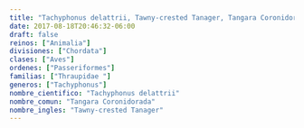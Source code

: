 ```yaml
---
title: "Tachyphonus delattrii, Tawny-crested Tanager, Tangara Coronidorada"
date: 2017-08-18T20:46:32-06:00
draft: false
reinos: ["Animalia"]
divisiones: ["Chordata"]
clases: ["Aves"]
ordenes: ["Passeriformes"]
familias: ["Thraupidae "]
generos: ["Tachyphonus"]
nombre_cientifico: "Tachyphonus delattrii"
nombre_comun: "Tangara Coronidorada"
nombre_ingles: "Tawny-crested Tanager"
---
```

